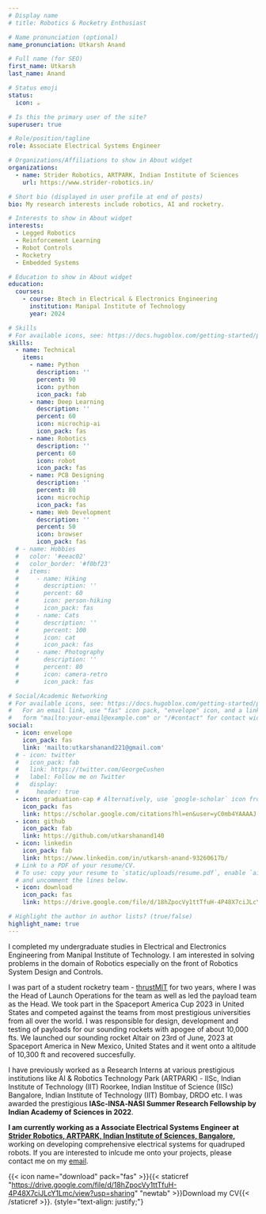 ```yaml
---
# Display name
# title: Robotics & Rocketry Enthusiast

# Name pronunciation (optional)
name_pronunciation: Utkarsh Anand

# Full name (for SEO)
first_name: Utkarsh
last_name: Anand

# Status emoji
status:
  icon: ☕️

# Is this the primary user of the site?
superuser: true

# Role/position/tagline
role: Associate Electrical Systems Engineer

# Organizations/Affiliations to show in About widget
organizations:
  - name: Strider Robotics, ARTPARK, Indian Institute of Sciences
    url: https://www.strider-robotics.in/

# Short bio (displayed in user profile at end of posts)
bio: My research interests include robotics, AI and rocketry.

# Interests to show in About widget
interests:
  - Legged Robotics
  - Reinforcement Learning
  - Robot Controls
  - Rocketry
  - Embedded Systems

# Education to show in About widget
education:
  courses:
    - course: Btech in Electrical & Electronics Engineering
      institution: Manipal Institute of Technology
      year: 2024

# Skills
# For available icons, see: https://docs.hugoblox.com/getting-started/page-builder/#icons
skills:
  - name: Technical
    items:
      - name: Python
        description: ''
        percent: 90
        icon: python
        icon_pack: fab
      - name: Deep Learning
        description: ''
        percent: 60
        icon: microchip-ai
        icon_pack: fas
      - name: Robotics
        description: ''
        percent: 60
        icon: robot
        icon_pack: fas
      - name: PCB Designing
        description: ''
        percent: 80
        icon: microchip
        icon_pack: fas
      - name: Web Development
        description: ''
        percent: 50
        icon: browser
        icon_pack: fas
  # - name: Hobbies
  #   color: '#eeac02'
  #   color_border: '#f0bf23'
  #   items:
  #     - name: Hiking
  #       description: ''
  #       percent: 60
  #       icon: person-hiking
  #       icon_pack: fas
  #     - name: Cats
  #       description: ''
  #       percent: 100
  #       icon: cat
  #       icon_pack: fas
  #     - name: Photography
  #       description: ''
  #       percent: 80
  #       icon: camera-retro
  #       icon_pack: fas

# Social/Academic Networking
# For available icons, see: https://docs.hugoblox.com/getting-started/page-builder/#icons
#   For an email link, use "fas" icon pack, "envelope" icon, and a link in the
#   form "mailto:your-email@example.com" or "/#contact" for contact widget.
social:
  - icon: envelope
    icon_pack: fas
    link: 'mailto:utkarshanand221@gmail.com'
  # - icon: twitter
  #   icon_pack: fab
  #   link: https://twitter.com/GeorgeCushen
  #   label: Follow me on Twitter
  #   display:
  #     header: true
  - icon: graduation-cap # Alternatively, use `google-scholar` icon from `ai` icon pack
    icon_pack: fas
    link: https://scholar.google.com/citations?hl=en&user=yC0mb4YAAAAJ
  - icon: github
    icon_pack: fab
    link: https://github.com/utkarshanand140
  - icon: linkedin
    icon_pack: fab
    link: https://www.linkedin.com/in/utkarsh-anand-93260617b/
  # Link to a PDF of your resume/CV.
  # To use: copy your resume to `static/uploads/resume.pdf`, enable `ai` icons in `params.yaml`,
  # and uncomment the lines below.
  - icon: download
    icon_pack: fas
    link: https://drive.google.com/file/d/18hZpocVy1ttTfuH-4P48X7ciJLcY1Lmc/view?usp=sharing

# Highlight the author in author lists? (true/false)
highlight_name: true
---
```


I completed my undergraduate studies in Electrical and Electronics Engineering from Manipal Institute of Technology. I am interested in solving problems in the domain of Robotics especially on the front of Robotics System Design and Controls.

I was part of a student rocketry team - [thrustMIT](https://www.thrustmit.in/) for two years, where I was the Head of Launch Operations for the team as well as led the payload team as the Head. We took part in the Spaceport America Cup 2023 in United States and competed against the teams from most prestigious universities from all over the world. I was responsible for design, development and testing of payloads for our sounding rockets with apogee of about 10,000 fts. We launched our sounding rocket Altair on 23rd of June, 2023 at Spaceport America in New Mexico, United States and it went onto a altitude of 10,300 ft and recovered succesfully.

I have previously worked as a Research Interns at various prestigious institutions like AI & Robotics Technology Park (ARTPARK) - IISc, Indian Institute of Technology (IIT) Roorkee, Indian Institue of Science (IISc) Bangalore, Indian Institute of Technology (IIT) Bombay, DRDO etc. I was awarded the prestigious **IASc‐INSA‐NASI Summer Research Fellowship by Indian Academy of Sciences in 2022**.

**I am currently working as a Associate Electrical Systems Engineer at [Strider Robotics, ARTPARK, Indian Institute of Sciences, Bangalore](https://www.strider-robotics.in/),**  working on developing comprehensive electrical systems for quadruped robots. If you are interested to inlcude me onto your projects, please contact me on my [email](mailto:utkarshanand221@gmail.com).

{{< icon name="download" pack="fas" >}}{{< staticref "https://drive.google.com/file/d/18hZpocVy1ttTfuH-4P48X7ciJLcY1Lmc/view?usp=sharing" "newtab" >}}Download my CV{{< /staticref >}}.
{style="text-align: justify;"}
